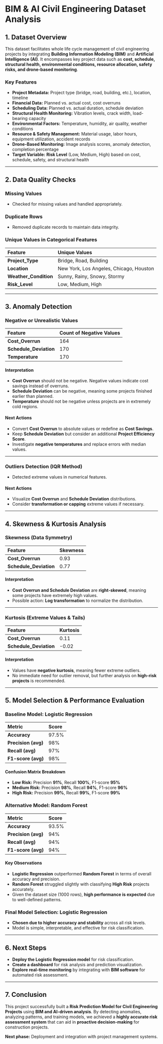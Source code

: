 # **BIM & AI Civil Engineering Dataset Analysis**

## **1. Dataset Overview**

This dataset facilitates whole life cycle management of civil engineering projects by integrating **Building Information Modeling (BIM)** and **Artificial Intelligence (AI)**. It encompasses key project data such as **cost, schedule, structural health, environmental conditions, resource allocation, safety risks, and drone-based monitoring**.

### **Key Features**

- **Project Metadata:** Project type (bridge, road, building, etc.), location, timeline
- **Financial Data:** Planned vs. actual cost, cost overruns
- **Scheduling Data:** Planned vs. actual duration, schedule deviation
- **Structural Health Monitoring:** Vibration levels, crack width, load-bearing capacity
- **Environmental Factors:** Temperature, humidity, air quality, weather conditions
- **Resource & Safety Management:** Material usage, labor hours, equipment utilization, accident records
- **Drone-Based Monitoring:** Image analysis scores, anomaly detection, completion percentage
- **Target Variable:** **Risk Level** (Low, Medium, High) based on cost, schedule, safety, and structural health

---

## **2. Data Quality Checks**

### **Missing Values**
- Checked for missing values and handled appropriately.

### **Duplicate Rows**
- Removed duplicate records to maintain data integrity.

### **Unique Values in Categorical Features**

| Feature            | Unique Values                               |
| :---------------- | :------------------------------------------ |
| **Project_Type**  | Bridge, Road, Building                     |
| **Location**      | New York, Los Angeles, Chicago, Houston    |
| **Weather_Condition** | Sunny, Rainy, Snowy, Stormy            |
| **Risk_Level**    | Low, Medium, High                          |

---

## **3. Anomaly Detection**

### **Negative or Unrealistic Values**

| Feature              | Count of Negative Values |
| :------------------- | :----------------------- |
| **Cost_Overrun**     | 164                       |
| **Schedule_Deviation** | 170                     |
| **Temperature**      | 170                       |

#### **Interpretation**
- **Cost Overrun** should not be negative. Negative values indicate cost savings instead of overruns.
- **Schedule Deviation** can be negative, meaning some projects finished earlier than planned.
- **Temperature** should not be negative unless projects are in extremely cold regions.

#### **Next Actions**
- Convert **Cost Overrun** to absolute values or redefine as **Cost Savings**.
- Keep **Schedule Deviation** but consider an additional **Project Efficiency Score**.
- Investigate **negative temperatures** and replace errors with median values.

---

### **Outliers Detection (IQR Method)**
- Detected extreme values in numerical features.

#### **Next Actions**
- Visualize **Cost Overrun** and **Schedule Deviation** distributions.
- Consider **transformation or capping** extreme values if necessary.

---

## **4. Skewness & Kurtosis Analysis**

### **Skewness (Data Symmetry)**
| Feature              | Skewness |
| :------------------- | :------- |
| **Cost_Overrun**     | 0.93     |
| **Schedule_Deviation** | 0.77   |

#### **Interpretation**
- **Cost Overrun and Schedule Deviation** are **right-skewed**, meaning some projects have extremely high values.
- Possible action: **Log transformation** to normalize the distribution.

---

### **Kurtosis (Extreme Values & Tails)**
| Feature              | Kurtosis |
| :------------------- | :------- |
| **Cost_Overrun**     | 0.11     |
| **Schedule_Deviation** | -0.02  |

#### **Interpretation**
- Values have **negative kurtosis**, meaning fewer extreme outliers.
- No immediate need for outlier removal, but further analysis on **high-risk projects** is recommended.

---

## **5. Model Selection & Performance Evaluation**

### **Baseline Model: Logistic Regression**
| Metric           | Score  |
| :-------------- | :----- |
| **Accuracy**    | 97.5%  |
| **Precision (avg)** | 98%  |
| **Recall (avg)** | 97%  |
| **F1-score (avg)** | 98%  |

#### **Confusion Matrix Breakdown**
- **Low Risk:** Precision **91%**, Recall **100%**, F1-score **95%**
- **Medium Risk:** Precision **98%**, Recall **94%**, F1-score **96%**
- **High Risk:** Precision **99%**, Recall **99%**, F1-score **99%**

### **Alternative Model: Random Forest**
| Metric           | Score  |
| :-------------- | :----- |
| **Accuracy**    | 93.5%  |
| **Precision (avg)** | 94%  |
| **Recall (avg)** | 94%  |
| **F1-score (avg)** | 94%  |

#### **Key Observations**
- **Logistic Regression** outperformed **Random Forest** in terms of overall accuracy and precision.
- **Random Forest** struggled slightly with classifying **High Risk** projects accurately.
- Given the dataset size (1000 rows), **high performance is expected** due to well-defined patterns.

### **Final Model Selection: Logistic Regression**
- **Chosen due to higher accuracy and stability** across all risk levels.
- Model is simple, interpretable, and effective for risk classification.

---

## **6. Next Steps**
- **Deploy the Logistic Regression model** for risk classification.
- **Create a dashboard** for risk analysis and prediction visualization.
- **Explore real-time monitoring** by integrating with **BIM software** for automated risk assessment.

---

## **7. Conclusion**
This project successfully built a **Risk Prediction Model for Civil Engineering Projects** using **BIM and AI-driven analysis**. By detecting anomalies, analyzing patterns, and training models, we achieved a **highly accurate risk assessment system** that can aid in **proactive decision-making** for construction projects.

**Next phase:** Deployment and integration with project management systems.
